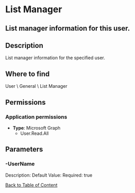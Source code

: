 # List Manager

## List manager information for this user.

## Description
List manager information for the specified user.

## Where to find
User \ General \ List Manager

## Permissions
### Application permissions
- **Type**: Microsoft Graph
  - User.Read.All


## Parameters
### -UserName
Description: 
Default Value: 
Required: true


[Back to Table of Content](../../../README.md)

